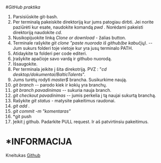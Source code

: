 
#*GitHub praktika*

   1. Parsisiūskite git-bash.
   2. Per terminalą pakeiskite direktoriją kur jums patogiau dirbti.  Jei norite paziūrėti kur esate, naudokite komandą  *pwd* . Norėdami pakeisti direktoriją naudokite *cd*.
   3. Nusikopijuokite linką *Clone or download* - žalias button.
   4. Terminale rašykite *git clone "paste nuoroda iš github(be kabučįų)*. -- Jum sukurs folderi toje vietoje kur yra jusų terminalo PATH. 
   5. Atidaykite ta folderi per code editeri.
   6. Įrašykite apačioje savo vardą ir githubo nuorodą.
   7. Išsaugokite.
   8. Per terminala įeikite į šita direkotriją. PVZ : "*cd desktop/dokumentai/BalticTalents*". 
   9. Jums turėtų rodyti *master$* brancha. Susikurkime naują.
   10. *git branch* -- parodo kiek ir kokių yra branchų.
   11. *git branch pavadinimas*  -- sukuria nauja branch.
   12. *git checkout pavadinimas* -- jumis perkelia į tą naujai sukurtą branchą.
   9.  Rašykite *git status* - matysite pakeitimus raudonai.
   10. *git add .*
   11. *git commit -m "komentaras"* 
   12. *git push 
   13. Įeikit į github. Padarkite PULL request. Ir aš patvirtinsiu pakeitimus.


  

# *INFORMACIJA


Kneitukas [Github](https://github.com/Kneitukas)